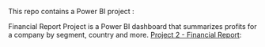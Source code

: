 This repo contains a Power BI project :

Financial Report Project is a Power BI dashboard that summarizes profits for a company by segment, country and more.
[Project 2 - Financial Report](https://github.com/imenbkr/Power-Bi-dashboards/tree/main/Project%202%20-%20Financial%20Report):

